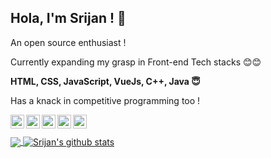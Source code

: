 ## Hola, I'm Srijan ! 👋

 

<p>An open source enthusiast !</p>

<p>Currently expanding my grasp in Front-end Tech stacks 😊😊</p>

<p><b>HTML, CSS, JavaScript, VueJs, C++, Java 😇</b></p>

<p>Has a knack in competitive programming too !</p>

<a href="https://twitter.com/Elite_Raven1159">
  <img align="left" alt="Srijan's Twitter" width="22px" src="https://cdn.jsdelivr.net/npm/simple-icons@v3/icons/twitter.svg" />
</a>
<a href="https://linkedin.com/in/srijan-majumdar-308b48207">
  <img align="left" alt="Srijan's Linkdein" width="22px" src="https://cdn.jsdelivr.net/npm/simple-icons@v3/icons/linkedin.svg" />
</a>
<a href="https://github.com/srijan2002">
  <img align="left" alt="Srijan's Github" width="22px" src="https://cdn.jsdelivr.net/npm/simple-icons@v3/icons/github.svg" />
</a>
<a href="https://instagram.com/srijan2002/">
  <img align="left" alt="Srijan's Instagram" width="22px" src="https://cdn.jsdelivr.net/npm/simple-icons@v3/icons/instagram.svg" />
</a>
<a href="https://www.facebook.com/srijan.majumdar.7/">
  <img align="left" alt="Srijan's Facebook" width="22px" src="https://cdn.jsdelivr.net/npm/simple-icons@v3/icons/facebook.svg" />
</a>






<br/>
<br/>


  
<a href="https://github.com/srijan2002">
  <img align="center" src="https://github-readme-stats.vercel.app/api/top-langs/?username=srijan2002&layout=compact&theme=material-palenight&hide_langs_below=1" />
</a>

<a href="https://github.com/srijan2002">
 <img align="center" src="https://github-readme-stats.vercel.app/api?username=srijan2002&show_icons=true&include_all_commits=true&theme=material-palenight" alt="Srijan's github stats"/>
</a>

 

 

</div>
    
 
  
